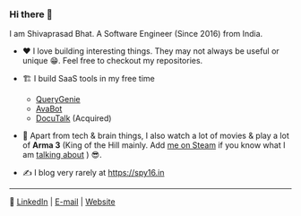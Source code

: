 ### Hi there 👋

I am Shivaprasad Bhat. A Software Engineer (Since 2016) from India.

-  ♥️ I love building interesting things. They may not always be useful or unique 😁. Feel free to checkout my repositories.
- 🏗️ I build SaaS tools in my free time 

   - [QueryGenie](https://sqlgenie-co.web.app)
   - [AvaBot](https://avabot.fly.dev)
   - [DocuTalk](https://docutalk.co) (Acquired)

- 🤩 Apart from tech & brain things, I also watch a lot of movies & play a lot of **Arma 3** (King of the Hill mainly. Add [me on Steam](https://steamcommunity.com/id/phantom-actual/) if you know what I am [talking about](https://www.youtube.com/watch?v=kwxFrvE0bI4) ) 😎.
- ✍️ I blog very rarely at <https://spy16.in>

----

📡 [LinkedIn](https://www.linkedin.com/in/shivaprasadbhat/) | [E-mail](mailto:shiv.ylp@gmail.com) | [Website](https://spy16.in)
